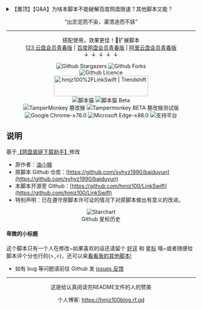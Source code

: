 <details>
<summary>【置顶】【Q&A】为啥本脚本不能破解百度网盘限速？其他脚本又能？</summary>
<p>你在本站内可能见过一些脚本，标着 “不限制下载” “不限速解析” “无视黑号” ，实则安装后又需要完成特定【任务】才给【加速下载链接】的脚本。<br/>它们是怎么做到的？为什么我这脚本却做不到？</p>
<p>主流网盘对非会员用户的限速是由客户端与服务端共同控制的。<br/>所以，即使有通过 CE 修改客户端速度的 “歪门邪道” 绕过客户端限速，那么也会被服务端检测到直接黑号。<br/>这样，我们就得出了【仅靠前端脚本无法绕过限速机制】这一结论。</p>
<p>那些脚本的工作原理大致如下：</p>
<ol>
<li>首先，脚本会先调用官方 API 接口，无感 “帮” 你生成文件的分享链接；</li>
<li>然后，脚本将生成的分享链接发到作者的服务器；</li>
<li>之后，服务器返回权限不足或者别的啥的提示，脚本显示公众号或小程序的二维码；</li>
<li>此时，脚本在完成任务前会不停向服务器确认任务是否完成；</li>
<li>扫码关注公众号或看广告后，服务器检测到完成了，然后会从作者购买的会员号 Cookie 池中选一个账号；（类似 ChatGPT 共享账号）</li>
<li>然后服务器调用官方 API 接口，用选出的账号转存你的文件，并调用官方 API 接口获取直链；</li>
<li>最后，把会员账号的不限速下载链接返回给脚本，脚本一般会将下载链接发送到指定的下载器中。（这样能够方便很多不会操作的用户）</li>
</ol>
<p>也就是说，这些工具其实是【借用的】别人的会员权限来实现不限速。</p>
<p>但使用这类服务时，你也可能面临以下风险：</p>
<ul>
<li>账号 - 由于依赖分享链接实现功能，如果你分享的文件曾被举报过，可能会导致对方账号和你的账号一同被封禁。</li>
<li>隐私 - 如果分享的是私密资源，第三方也有可能看到你的文件内容（懂的都懂，比如 “冠希哥” 事件）。</li>
<li>依赖 - 一旦这些工具背后的会员账号被平台批量封禁（业内俗称 “烧号”），而作者停止维护，工具就彻底失效。</li>
</ul>
<p>而这脚本，不会访问任何第三方服务器，<br/>只会通过调用网盘的官方接口来获取对应文件的下载直链，并且允许您选择您喜欢的下载器用于下载直链。</p>
<p>所以，您通过直链能获得的下载速度，完全取决于您自己账号的权限。<br/>如果你不是会员，下载依然会被限速。</p>
<p>如果你希望获得更快的下载速度，也可以尝试安装网盘官方客户端，把你的机子变成 PCDN，用上传换下载速度，为他们省点存储经费。</p>
</details>
<center>
	<p>“出淤泥而不染，濯清涟而不妖”</p>
	<hr>
	<p>
		搭配使用，效果更佳！👋扩展脚本
		<br/>
		<a href="https://scriptcat.org/script-show-page/2385" target="_blank">123 云盘会员青春版</a> | <a href="https://scriptcat.org/script-show-page/2236" target="_blank">百度网盘会员青春版</a> | <a href="https://scriptcat.org/script-show-page/2470" target="_blank">阿里云盘会员青春版</a>
		<br/>
		↓&nbsp;&nbsp;↓&nbsp;&nbsp;↓&nbsp;&nbsp;↓&nbsp;&nbsp;↓
	</p>
	<p>
		<img alt="Github Stargazers" src="https://img.shields.io/github/stars/hmjz100/LinkSwift?label=星标&logo=github&logoColor=white&labelColor=black&color=gold&style=for-the-badge&cacheSeconds=10">
		<img alt="Github Forks" src="https://img.shields.io/github/forks/hmjz100/LinkSwift?label=复刻&logo=github&logoColor=white&labelColor=black&color=grey&style=for-the-badge&cacheSeconds=10">
		<br/>
		<img alt="Github Licence" src="https://img.shields.io/github/license/hmjz100/LinkSwift?label=许可&logo=github&logoColor=white&labelColor=black&color=grey&style=for-the-badge&cacheSeconds=10">
		<br/>
		<a href="https://trendshift.io/repositories/13630" target="_blank"><img src="https://trendshift.io/api/badge/repositories/13630" alt="hmjz100%2FLinkSwift | Trendshift" style="width: 250px; height: 55px;" width="250" height="55"/></a>
		<br/>
		<img src="https://img.shields.io/chrome-web-store/v/ndcooeababalnlpkfedmmbbbgkljhpjf.svg?label=脚本猫&logo=data%3aimage%2fpng%3bbase64%2ciVBORw0KGgoAAAANSUhEUgAAAIAAAACACAYAAADDPmHLAAANJUlEQVR4Xu1da3BU5Rl%2b3rMbKEWEbECQQQ1kT4igqFU6OlYHptqrHbRa2or3ismegFMqWp1Wi9qOrZfRkezZRKy3Ftt6qTK1dVrt6HipttQRuWiSs4GoDAbJngWRUkn2vJ2TBIsQ4Jw97yGbnG9nduDH%2bz7f8z7fk2%2fP5bsQ1CfSClCkq1fFQxkg4iZQBlAGiLgCES9fjQDKABFXIOLlqxFAGSDiCkS8fDUCKAPIKlCeaTsHDkbRMOdle76%2bURY9mmiJZdYk3qWdAQ3b86mqZyRVEBsBys3Wewl0PoCJnxIkvMagh%2fOpZJMk6ahglWeytQS%2bFIzT9qh5E4OfzBvVV0voIGKARLplCUj72QEIrSINy3J1uilBeqhjVDRaBjuYD%2bDE%2fdbKzs12%2fdQlQbUIbIDyjDWPGL%2f1RIRoDRWc%2b3MLqu%2f1FB%2bxoIqG1qs5pl0J5uO9lM6Ei%2fIpfbmX2P3FBDeAaT1CwMX%2bSPA7YFpm1%2bt3%2b8sbmtGJtLUIxPMBOtZPhQz8Jm%2fol%2fjJ2Ts2sAESZutbAM0okkRrrxGSdxaZP6jTEuns4t6OR3VxhfBq26g%2bobjc3iwBA1gchEAfiTYH2rK8UfWroFiDIb%2fcbPuxBmc%2bA1VB%2bdqGHqgPAyW75BMZ630wJgUtpM%2bP7cTO%2fbn66l%2fI4JUWSkW69SdM2pUAV4owI2y0U%2fpRQbCCG8C0XgNwahAS%2b%2bQyNoKwzDb0W0RxBwgsYVo3gTEfJPWH8mkhr9uGvuctou8KgxsgYz0OxgW%2bW%2faUwB%2bA%2bT6J2x1PzQkH9d4e01UAHSkMvfsH%2fAk7pX8nCHZwA5iWeyX%2fwyAkPOR%2bCHYyg8UIfc9FUgCO8FBbkJB7bENfFAQguAEy2WvAfKiu4nNgp6FUjdDX8QsAVATpFM%2b5RIvtVPIuz%2fH9BAY3QDr7XRD%2fPgiJInK3gZ17SsUIfR3vjoKji6il%2bBSm79n1yT8UDyBwG1ieaT6dOPZKEBIBcj8GO3cNlBH6Ov4aAIcFqKHoVKbCl%2fKpmleLBpB4DjCm4e1jNK2sPQgJgdydYOf2Q2WEvo6%2fDsAIAe5FQzhOV%2bXWBdPeLRpAwgB47LFYovOk7iAkxHIJu%2bA4t4VlhJ6O17QbwBgmxjkAkD32zTjmzi0EgAj%2bJNBtPGG2bgrtVqe46hywc6vjaC8Wl%2f7ZLE1zZoG0GwFoEngyGPyBbVT%2f%2f9V7kaCBLwL7DPAvgGYWyUGlFaUAr7SN6i8WlbpHkowB0q1%2fBNF5QcmofB8KMD9l11d%2f20dGv6EiBuibDbQwKBmV710BBi%2bVmBUkZIDstQS%2b3Tt9FRlUAQZdlzeSdwTFkTFAY9v3yXEeDUpG5XtXgDXtwnxd1e%2b8Z%2fQfKWMAc%2f0ZhMJLQcmofO8KMGJn5o0pL3vPCNEAo5e1T451da0PSkble1egUFY2Zdv8yg3eM0I0AJq4LFHI7gpKRuV7V8COJYehlrq8Z4RpgJ6ZQdkOMI8PSkjle1CAaLOdSk7wEHnQEJFrALeVhGn9G8DJB21RBUgo8IZt6KdIAIkZoDxjPU2MORKkFMaBFWDCinxKP1dCJzkDmFYDAfUSpBTGQQwApPOG7k48CfyRM0DGup4YtwVmpAAOqgATbsin9F8eNNBDgJgBKkzrInelioc2VUhABdyVWDlD97Yc7yBtiRlgbMaa5TBeCFibSveggEaY3ZnSRV51ixlgXDqbLBBbHvirkIAKxJj0LfXJbECYnnQxA1Q%2buOFzH%2b3s3ilBSmEcWIHDR8RHtF8%2b%2bb8SOokZwCWTMK0tAMZKEFMY%2b1Wg0zb0cVL6SBvgzQNuaiDFOto4q2xDP0lKAlEDVJjWnxg4R4qcwtlXAQKeyRn6t6S0ETZANsPgOilyCqc%2fA1Bjzki6y85EPrIG6Fn%2bTD8XYaZA%2blWAmH8quXxe1gBmy6UM7SHVd%2bEpQHAuyxlTH5ZqQdYADS1fZk17XoqcwunnJ8BxzsotmPp3KW1EDTDWbJ7qINYsRU7h7KuAhkJNp1HTIqWNqAHG3%2fHWyK6Rn%2f9YipzC2VeBsh3%2fOWzztSfskNJG1AAuqYRp2QDKpQgqnM8okLcNPSGpibwB0tZqEDxtdChZSCSwGGvser3YLfn6v6uQFi5hWn8B8HVpXIXXo8CztqF%2fQ1KLMEaA%2b0A9%2b9yqj7QCDHd31askYeUNkMneCOYhsb2bpNAiWEQ32ankrSJYfSDyBjDbLgecByRJKqzdCmhX2EbVg5J6yBugcf3ZcAp%2fkySpsPoU0GJfseumPCeph7gBKtLtxzJ1vS1JUmH1KkBcNi1XX%2fmOpB7iBhj76%2bZRziexjyRJKqxeBbThhcM7f1CzXVIPcQO45BKmtfWQ75knqUppYm2zDX2MNLWwDLAWwHRpshHHW2cb%2bnHSGhRlgIqMdbHDuImAZB%2bhDgCriLDKgfMWWKslYJY02SjjMfAiyGnSoJ3A3HOWkPvtWSDKQFYj3JJL6b7XZfg2QMK0HgMQaIfqKHdkyLU%2fbhv6XD9t%2bDKA6nw%2f0g5YrC8TeDZAotGaBgfrBqws1bB3BTRMt%2bt0T7fi3g1w8LMBvRNUkeEq4ONMQc8GqEi3XsZEoo8hw1UhuujEfHmuvtrT3EzPBhiz1JqlxdTiz8FgK6eA2VsXels86tkAvQ94si0AF3nG3WCQbihwpFbbSE71Wok%2fA6jrAK%2b6DlwcYYmd0m%2f2SsCXAVzQcrOtjuBkvDag4g6dAgwtlTeqGv206NsAPT8Fy6xJ6MJpIJzNDk4m6jn6dECOTfFT7BCL%2fZgZraThDTCeQxles%2bfrG%2f3WWJQB9mnE3Siyu20mE80gOO7vj%2ftV8wL99saB458F0MLQWoh5tR2vWllSG0Xuyb3CtOoZaJCtP9poBCzIGXpaWgWZEWAvVhVmy7kM7SlpslHGIzjn5YypT0trEIoBxja2neI4zkppslHG0zRtZmddlbsbq%2bgnHAM0tR%2fpFLo2iTKNOJgWK5vYWVv5gbQMoRig507BtNw1giOlCUcUb4dt6KHcZYVpgFYAekQ7TLpsyzb0UJ7AhmaActN6Qc0KkvGBOxsob%2bizZdA%2bixKeAdLW9URq72CJTmPGDfl6mb2B9%2bYTmgHGpDecqFG3u22c%2bgRUwOH4SVvrJ68KCNNvemgG6L0QzDYD7PnNVBgFDn5MarGNZE1YdYRqgArTMhkQ29IsLBFKGZeATM7QjbA4hmqARKb1fDA9ERb5SOASX2Cnqp8Mq9ZQDTDaXF0ewwh3cqLIAUdhiVDCuB0F7Jy2zZiRD4ujqAHKm9pGa9BqnEK3roErGXQMQJUAnxVWAUMbl54HuJ3A7zqgdi0Wtxw4zfnaqm1SdRdtgPKmtqPRXTidiGrgfoEpYK5Uu4VLdc1%2bcTpB1A5gPZibmbkZ8dir%2bdqq94ppuSgD9F3cXagWgBYjeSg52wh4lGJlt%2fp9X%2bDbAGp1UCgdKARK7Uy0MJ%2bqesYroC8DlKuTwbzqOoBx%2fIptVJ%2fhlYAvAyQy1mqw2gPQq7gDFhfK0rDeiaDvD1hRqmE%2fCsy1Df1xLwmeR4BEg3UaNPzDC6iKGWAFCD%2byU%2frdXlh4NoALprZ%2b8SLpwMf4mT%2foywDq2f7Ad64HBr5OFvdlgL5RoIgdQrgFoNUgXkPMa7pBq%2bOM4SBazoDYCVgexCm5EALeBPO8bsIncfAMJjoeTMcDPAMgv29St1Is%2frVc7eR%2fei3UtwFc4PK0dRsIiwgYvldDawFaS3DWweF1Wjy%2bdktd1X5PEx1ttk6JgZYDONUr4SEW93oBPG%2bbUb1%2bf3WNa2zTne7u46DRdIY2HWB3o6j%2bNot6luDc53fqeFEGcMmObrC%2bQIzD3f9rZfjQ644Uexc6dul7EwuxT5ZHbfqYO80rVhg%2br3Ph0UXNnnZ3bHG6cISrZ5lGG4s9SrZoA0j%2bJY5qeKeiTIu7I8FXJXFLGOuvXU73vO0Ljs0NNMeSMIArwvhHOkbu2rF9OTHmDLQoYbbPhBXDRo6at%2fmSCWLHvgThWzIG6CliyQvxxLhJTSBcEaSoks1lPGBv2ViLJbO7S4VjaRmgT5XyTNs5BOdaMM4sFaEC8SC8xNDu8POSJlB7PpJL0gC7%2bSfS1iIQFgOY6KOmUgrdBMaddr23p3IDQbykDdBzt7G0eXI8HlvMjNAmRoYhPBHM7u7CndsW1mwIA18Ks%2bQN8Olo0Nh6Njl0GaPnIrFU1xzuIGAFa%2fyQXVcterCDVIfvjTNoDLCb%2bPhM9ogudr7JRHNK5Y7BvbIn5hVlpP15cyr5YVidFQbuoDPAniIk0tmjSMMcZucSgGaGIdD%2bMXklkfYIO1hh1ycH7WvyQW2APTunomlDDbq7pjmgCUQYD%2fdf8ATunZK%2b%2bzvMo0l2AXC3wO8goINBHQB3MGOzBu5AvOztXO3kIXFG8pAxgMeOVWF7KaAMEHFLKAMoA0RcgYiXr0YAZYCIKxDx8tUIoAwQcQUiXr4aAZQBIq5AxMtXI4AyQMQViHj5agRQBoi4AhEvX40AygARVyDi5f8PRBbertzz5yMAAAAASUVORK5CYIIK&color=blue&style=for-the-badge" alt="脚本猫">
		<img src="https://img.shields.io/chrome-web-store/v/jaehimmlecjmebpekkipmpmbpfhdacom.svg?label=脚本猫%20Beta&logo=data%3aimage%2fpng%3bbase64%2ciVBORw0KGgoAAAANSUhEUgAAAMgAAADICAYAAACtWK6eAAAAAXNSR0IArs4c6QAAFf9JREFUeF7tnQmwJHV9x7%2b%2fnumet7ugyEIk7JueZdm30%2fOWBTYYU0i8AGG5DxNjSo0E5fKmPBIBdQHBRC2sYDySFUEpEo4oKKACy2UEymiF7Lr7Zua9RXZ6FkIQFWGPNz1v%2bpfq996uuOwx08f%2f3zP9myoKqt7%2fd31%2b%2fy89Pb8%2bCPIRAkJgtwRI2AgBIbB7AiIQ2R1CYA8ERCCyPYSACET2gBAIR0COIOG4iVVGCIhAMtJoKTMcARFIOG5ilRECIpCMNFrKDEdABBKOm1hlhIAIJCONljLDERCBhOMmVhkhIALJSKOlzHAERCDhuIlVRgiIQDLSaCkzHAERSDhuYpURAtoEsn4UlrF16OA8T%2f3xVAeFgLePqbVLN%2bE3GWEvZe6CwMRBOHAqn18a%2fInzNFkw8k9PDm17ZukYPB3AtAikapsXgOkSIti7KPomBt1ScVt36gAiMfUQGLcLp%2frgcwC8decMmOGC%2bOqK2%2f4X1dkpF0jNtm4F8Jd7K5SAu5hpldNsfX9va%2bXv%2fUtgvFQ4pcN8AQGndVHFbY7rva2LdbEtUSqQbsXx0uoIuJsZq5ym973YqhZH2gnUS4WTmfkCAKf3mIxSkSgTSN22rmbgkz3C2LGcgB%2bAsarc9O4I60Ps9BOolwonzQrjjLDZEPC5sutdEta%2bFzslAqkNF1bA4B%2f2ktju1hLjhx0Dq0Yb3u1x%2bBMfaggEe4ByfD4zzoojIhGdUm60fhCHrz35UCKQatH6AhE%2bFmsxhB8xsKrS8L4bq19xFiuBarFwogE%2bnwlnx%2bmYQKvKbuv8OH3uypcSgdRs638BHJRQMfcwTQvlOwn5F7chCFSLhROIONjAL%2ftVKoS7XZjQc47bOjAeX7v3okognHQhDL6PQP%2fquN5%2fJB1L%2fO%2bewJhdeEtwxADwF0lzclwv8f2beIAAUs22EhfI9mYwePWsUG5LukHi%2f%2fcExu2h4334gTD2%2bhN%2bXNwGSSC%2fA%2fCKuMB054fvB%2bjrckTpjlbYVXV76DiGf6GKI8ZOOb7guN4rw%2bbdrZ2SI0jVttYTMNptUvGu4wcMoq8skZP5WLHWSkPHgv33JXeOsed0GRiruN70JSlJfpQIpGZbPwJwYpKF7N03P0hEXy7Lz8N7R7WHFbXS0JvJ9z8Q969SIZK6x3G9FSHsejJRI5Bi4Rsgfk9PmSW0mJkfMkD%2fJAPH3gBXh%2fNvopzxYTDO7M0yodVM1znN1nsT8r7DrRKBVG1rJQGfSbqYXvwz0cPk4xq51mvP1KrD%2bTeSYVwMIPTku5e%2bdLuWgcsrrrey2%2fVh1ykRyFjJfK%2fBtCpskknaMejHAL4oVw%2f%2fIeWxYv4NBhkfDXGtVJLt2uHbJz5vtNH%2bRtLBlAhkolg4sUMcnIek%2bEP%2fycDnK27rrhQnmXhq64v51xtkfIKAUxMPFiFAjmnFSLN1TwQXXZmqEYhtLe0A67rKSPsi%2bolP%2bIfRRutu7akoTGC9nf9zA8bfE3CKwrChQ%2bWAw0Zcb31oB10aKhHIE4vwyvaU9XyXOaVkGT1ChKvKjVYsF1mmpKiXpVGz88cARnBl7MlpzXFXeZl5b79Df4lgvpboR4lAggpqtvUCgH0TrSYZ54%2fCpyudTa2Uf0XsrfiJUv5o3zc%2bxYSTerNMxeoXHddTMnhWJpC6ba1nbcPCWJr6GDNdXlHwvTeWbHfjpFrKH01sBL8oap5Lha%2bSgLGygiFhkKEygdRsKzihOiE8ltRYPmqAVi5xW%2felJqMuEqmW8q%2bbFcYg9OBex%2fWUCFydQIrWdSCc20Uv%2b2QJPTIjlMnVaU44OPnOgz7NoLekOc%2becmN802l6SgbPygRSta3LCfh0TyD6YjH9pANaudSdvD9N6daL%2bdcz0WcAOi5NecWRCwNXVFxPyeBZoUDM84LL0OMAlEYfBPoxE610GpMP6sxvvJh%2fgz8jjGN15pFkbAafX3HbSgbPygRSW1hYAT%2be%2b9KThB%2fZN9HDgVD8uZOPdjZjHnfmzCtY%2fjzf9%2bflfJ7nM3JRYhiETsegLYZhbGl5xhbKbduS2wdbrBfyR3eMaWG8OYr%2fvrA16CRno5pfFZUJZKxoHWYQftEXDZAkU03AZywbbXpKBs%2fKBPL4Quw3x7d%2bm2ryklxfENhmeK9avhFKBs%2fKBBKQr9rWiwTs0xddkCRTSYCBzRXXUzZwViqQum2NMVBJJXlJqi8IEFAtu56yu1MVC8S8d6B%2bj%2b%2bLLTVYSRL4vrLbVjbsVCqQWsn6Jhh%2fO1gtk2qUEiBc7zQ8ZQNntQIpWleA8CmlQCXYYBFgXOk0PWUDZ6UCqdvmeTzAw8LB2onprIbA55cVDQkDAmoFMvNk78QfOJzO1kpWcRAgopNV3qOjVCDVYWsZGVgbByjxkU0C7OPwyiZP2cBZqUDW2niVBUveQZjNvR1L1R68%2fQ93oWzgrFQgAaGabb0IGRbGslky6GSzo3BIqPwcZFYgVQBOBpsrJUcnUHNcT%2bmgWfkRpGqbwWsKjo%2fOSjxkjUDw5P6K21Z645cGgVjXExC87lc%2bQqAnAgzcUHE9pYNm5QIZL1pX%2bDIs7GljyOIZAgbjyiUKh4RazkHqtnk%2bg5S%2fEF42Wf8TIPAFZbet9K5U5UeQ2fdjZ%2bqphf2%2fNdNRgao32760WuUCqQ1bh8PAmnQglyz6ioCPI5xNntJBs3KBrB%2fG%2fjnD%2bnVfNUaSTQWBju%2fNX7oJSgfNygUyOwvZDGBeKqhLEv1CYIvjesrvRtUlkBqAcr90RvJMBYG643rKB8yaBGKuHsQHmqViGw1sEny%2f47aVD5i1CKRuW9ezDAsHdisnURgBN5QVDwm1zEGmz0GK1pUgXJYESPE5oAQYn3WanvK7UbUcQaq2eQGBvj6grZSyEiDA4Asrblv5gFmLQMZKhVMM5ky%2fCzCBPTTQLn2iU3W8Fk%2bLQOoLzCM4R%2f8z0B2V4mIlQB0%2bsvxUW%2fmAWYtAmsPYf4sMC2PdQIPubJ7vzS8qHhJqO0mfHRZuATB30Bsr9cVCYKvjeloGy1qOINMCKVl1MJbEgk%2bcDDYBwrjT8LQMlvUJxDbvH%2bSXvAz2jlVdHT%2fguG0tb8rSJpC6bd3AwLtVo5Z4%2fUeAgG%2bVXU%2fLXajaBFIrWZ8F49L%2ba5dkrJwA4Sqn4WkZLOsTSNG8EERfUw5bAvYfAeaLnGZby2BZm0CqduFUAt%2fZf92SjFUTYNBpFbelZbCsTSD1Q8wjuCPDQtWbrR%2fjUY6PLD%2bpfkiodQ5SXYD5lLOe68eGSc5qCXDHO6DyFLTchartCDI7LNwKYI5a3BKtzwhsc1xP20BZq0CqtjVOwEifNUzSVUiAgYmK62kbKGsWiPkAZeHF9wo31KCFYvCDFbd9rK66tAqkblvfYuBvdBUvcdNPgIBvl11P20BZr0BK1lXMuCT9bZIMdREgwtXlhqdtoKxVILWieRGIvqoLvsTtAwLM73OabW0DZa0CqdqF0wj8%2fT5ok6SoiQCDTq%2b4LW0DZa0CGV9oHun79Lgm9hK2DwgYBi9fsrGt7e5TrQKpH4wDOG%2f9qg%2f6JClqIkBT3oHlp6FtoKxVILPDwm0AhjTxl7DpJjDpuJ7WQbJ2gVRta4KAxenuk2SngwADGyqup3WQrF0gNdt8ADIs1LH%2f%2biAmP%2bhoHBIGgFIgEOvbAN7VB92SFNUTuNFxPa2DZO0CqdrW1QR8Uj17iZh2Agx8ruJ6WgfJ2gUyVjTfZxB9Je3NkvzUE%2fCZ3z%2fabGsdJGsXyIRdOK0jw0L1u68PIuZAp49oHBKm4hxkomQu7zD9dx%2f0S1JUTCBH%2fCcjjbbWQbL%2bI8hBOLBjWc8qZi%2fh%2boBAzvP%2baOQZaB0kaxfI7LBwEkChD3omKaoj0HJcT%2fsAORUCqdvWBMuwUN3W64NIBGwoax4SJnYOMla0DiODzzVAr%2fMZ8wHsT8D%2bANYxYR35WMfsP1LZNPXQ9BGkaD4Iojf1Qd8kRVUEmB9ymu03B%2bHWLTCPyBlYToTlgLEc4OUAOsD0gxyeI8LqToduGN3Umog7vViPIBO2NdohXAXGmT0kug3MPxWB9EAsC0uZHwLRUQD27aHcW3PA5SOuN9aDzR6XxiaQQBw%2bcCsDS%2bNKTvwIgV4JELDeAN4Wl0hiEYiIo9c2yvokCcQpklgEIm%2btTbLd4jsMASa%2bptJofzSM7Utt4hGIbT0JYGHUZMReCMRI4GnH9RZE9RdZIPVS4WRmvjtqImIvBOImwIS3Vhred6P4jSyQmm19AsA%2fRklCbIVAQgT%2bznG9z0fxHV0gJfNcMF0XJQmxFQKJECB%2bj9NofzOK7%2bgCKRZOB%2fH3oiQhtkIgEQJMZzjNVqTHSkUWyC%2bKhUNN4g2JFChOhUAUAjlynCdb9SguIgskCF4tWt8lwllREhFbIRAvgXjejBuLQMZL1tk%2b4zvxFijehEB4AgR%2bd9ltB887iPSJRSBBBjXbuhHAOyNlI8ZCIB4CNzmuF8tejE0gMyIxvwTQR%2bKpUbwIgd4JEPM%2fl5vtD%2fZuuWuLWAUShKjb1mdAOIkZfxZXkuJHCHRB4FEG7qu43sou1na9JHaBbI%2b8Ybiw2DdwEoOP8oHDaOYqX%2b13iHVNRhammkDw1EWD8Asw1hjAbXFdvbtz0YkJZOdA%2fCbkaxusChlwCKj4hAoxlgbCYcBIdTckOW0EAiEQY4KJNxhk1MGdNTxnao1Tx4sqklImkN0VUysNHQL47wDjShUFS4w%2bIcC4LM90y%2bJNLa0zNu0CmT5vKRU%2bwMxf7pPWSZoqCGh%2bs9T2EtMhENt8F4Mi%2f2atom8SQw0Bn%2fHXo03vZjXRdh8lFQKp2oVTCaztNVu6myDxX04gx3TiSLN1r2426RBIKX80sfGobhgSPz0EiPm15Wb7Z7ozSodAFhSWUI4jXVSmG6TEj5dAjmnxSLP1RLxee%2feWEoFgPuUsbe%2bh6x2bWCRNoON785duwm%2bSjrM3%2f6kQSJBkzbZ4b8nK37NDwHG9VOzNVCQxK5DgHOTo7GwBqXQPBH7muN5r00AoNQKplsxriOniNECRHPQSIKKvlhut9%2bvNYiZ6agQyVrTebhD%2bPQ1QJAfNBJjPdZrt6zVnkS6B1BdaDvuopgGK5KCXgM9YNtr01unNImVHkNnzkCaA4TSAkRy0EYjlgW9xZZ%2bar1jTAilZt%2ff4ZPi4OIif9BC403G909OSTqoEEtxsxUCsN7ykBbTk0R0BBi6P%2b6an7iLvelWqBFK1zaMI9PMoBYltfxPwiY8abbRT81LXVAlk5jzEfACg6TcLySdrBOJ5VE%2bc1FInkHqxcHHw6Po4ixRf%2fUKAPuy4rWvTlG3qBLLWHlpkwQ%2feNSe34aZppySfi8%2bGcWhl4%2bTG5EN1HyF1Apn5mmXdAeCM7suQlf1OgBi3l5ve2WmrI5UCqRbNc4goFZPUtDVsUPMh8Dllt%2f2ttNWXGoE8fTDmPp%2bzFhHRIQQsIvBKBvZLGzDJJxECzwN0ue9zw8zxRpjtJ0Y24IVEIvXoVLlAJhbjFX7HPAQ%2bLYJPh%2fjwA1EsBhD8c2iP%2bcvyASRAQJNBDYAbTGgQ%2bAliHs%2bZQ%2bOLn9j8rMqSExVIvWj%2bKQijzLQYhJFZEQRCeKXKIiXWwBCYBNAA45cgHicyxolpfIk7uTqpChMRyOyVuW%2bXE%2b2k2iZ%2bX0qAgccIdHPeNG%2bO%2bwgTq0AeX4j95rB1vVxPJRtYBwECNnSIPjLaaMX2UtnYBFJdOLSQfP42wK%2fXAUdiCoHfE4hv4BibQOq29VMGUnGbpGwVIcBMKyrN1j1RScQikGqxcAIRR04majFiLwR2EGD8m9P03hGVSCwCqdlW8IjIv4qajNgLgTgJbM57%2b73ml%2fhdFJ9xCUQe2ROlC2KbCAEiOrncaP0winMRSBR6YptuAoR3Og3vpihJikCi0BPbVBMwQB9a4rYivVYjFoFUbfMZAr061bQkucwRiOP23VgEUitaXwDhY5nrgBScagL5qZy9%2bOltwZNyQn9iEci4PXS8D%2f%2b%2b0FmIoRCIn8Btjuu9LarbWAQSJKH6JicGthCwBsDrokIQ%2b0QJBM9cXgZg30Sj7OScQadV3NZdUWPGJpAnF2K%2fll%2b4C%2bBjoia1k%2f0LzBgziNZ2CGuZO2tyW6fWOM%2fNvOW0ZpurATou5pjiLh4CO%2f4vvubVmJc3zcPyOSxjnhbMMoAOBzA%2fnlC%2f9%2bITnzfaaH8jDr%2bxCWR6swZvrGX%2fVgCv6TU5Bn5LoDEGxghYx35nzWR%2bas3yjXh%2bb75qtvU4gCP3tk7%2brpTAPY7rrdhbxEA4Q5Y56iN4JTgtBW0XDw7em%2b0u%2f070CafR%2bkIo210YxSqQ7f7HS9ZbmXEuAye%2fPCY9NyuCGTEQreepyTWVp%2fDrKEXVbMsFUIziQ2zjIUDA%2brLrHRbF2x8Ih2gUwFIAwb8X7tovX%2bszf2e0OfXjKHF3tk1EINuD%2fPwomHOfm3sA%2fKn5xP4BXmFo7IgE7wir2dYWAHPjBCS%2beibwguN6id0Qt0M4zPO2Z%2ba3pn6%2b9FfY3HOmXRgkKpAu4se%2bpGpbEzRz%2b658FBNg8P9V3PZBisMmGm7gBBLQqtrmtQT6YKLkxPnOBO51XO%2fEQcMykAIJmlQrmeeC6bpBa1gq62F80Wl6H09lbhGTGliBTItkuLCCDf46AaWInMR8FwSCr1QG8PGy275xUAENtECmv24NW8sMA1czcOqgNlFHXQTcxT4udTZ5a3XEVxVz4AWyHWStaF0KwmdVgR3oOIzLnKZ31UDXOFtcZgQyc14ydCzYD0Qir5sOt7sfAxmXOY3JB8KZ959VpgQStKc5jDmbc%2bZV8srp3jYrE39pn0770uImbOvNsr9XZ04gO75y2fljCMYHWe6l3%2bMOJuAWhv9lx516pL%2b3erjsMyuQ7bgm7MJpU%2fA%2fRKDjwyEcTCsGr87DuHbEbd05mBV2V1XmBbId0%2bwrFy6CPNvrv5j5a5Vm%2b4buttBgrxKB7NTfuj10nM%2bds4joTAALBrv9O6p7ipnvMCh3e9mdvD8jNXdVpghkN5hqZexL28yzQHQmM87qimafLSLC7WC%2bg%2be0b3fqM%2ffXyOcPCYhAutgR4%2fbQIkbnuODGLAaCc5XYb%2fLpIo0YlvCzYLqLiB82c7mHFz052YjB6UC7EIGEaO%2fsPGUFAW9koKL6dtIeUn6RgCoIq334d1caU8Htr%2fLpgYAIpAdYu1s6sWDOcDvnV4xALAQHvl8hork%2bMI%2bAuQyeS6C5M%2f%2bNXJSQBHQY2MrgrQTaGvy3AWxh5q0wjCoYNR%2bomh2jOvLUtk1RYoktIAKRXSAE9kBABCLbQwiIQGQPCIFwBOQIEo6bWGWEgAgkI42WMsMREIGE4yZWGSEgAslIo6XMcAREIOG4iVVGCIhAMtJoKTMcARFIOG5ilRECIpCMNFrKDEdABBKOm1hlhIAIJCONljLDERCBhOMmVhkhIALJSKOlzHAERCDhuIlVRgiIQDLSaCkzHAERSDhuYpURAiKQjDRaygxHQAQSjptYZYSACCQjjZYywxEQgYTjJlYZISACyUijpcxwBEQg4biJVUYIiEAy0mgpMxyB%2fwff3hgjQMKO1AAAAABJRU5ErkJggg%3d%3d&color=%23d81e06&style=for-the-badge" alt="脚本猫 Beta">
		<br/>
		<img src="https://img.shields.io/chrome-web-store/v/dhdgffkkebhmkfjojejmpbldmpobfkfo.svg?label=Tampermonkey%20篡改猴&logo=tampermonkey&logoColor=white&color=brightgreen&style=for-the-badge" alt="TamperMonkey 篡改猴">
		<img src="https://img.shields.io/chrome-web-store/v/gcalenpjmijncebpfijmoaglllgpjagf.svg?label=Tampermonkey%20BETA%20篡改猴测试版&logo=tampermonkey&logoColor=red&color=red&style=for-the-badge" alt="Tampermonkey BETA 篡改猴测试版">
		<br>
		<img src="https://img.shields.io/badge/Google_Chrome-≥76.0-yellow.svg?style=for-the-badge" alt="Google Chrome-≥76.0">
		<img src="https://img.shields.io/badge/Microsoft_Edge-≥88.0-blue.svg?style=for-the-badge" alt="Microsoft Edge-≥88.0">
		<img src="https://img.shields.io/badge/支持平台-Windows_|_Mac_|_Linux_|_Android-blueviolet.svg?style=for-the-badge" alt="支持平台">
	</p>
</center>

## 说明

基于[【网盘直链下载助手】](https://www.baiduyun.wiki/install.html)修改

* 原作者：[油小猴](https://www.youxiaohu.com/)
* 原脚本 Github 仓库：[https://github.com/syhyz1990/baiduyun](https://github.com/syhyz1990/baiduyun)
* 本脚本开源至 Github：[https://github.com/hmjz100/LinkSwift](https://github.com/hmjz100/LinkSwift)
* 特别声明：已在遵守原脚本许可证的情况下对原脚本做出有意义的改进。

<center>
<img src="https://starchart.cc/hmjz100/LinkSwift.svg?variant=adaptive&amp;line=%23574ab8" alt="Starchart"><br/>Github 星标历史
</center>

#### 卑微的小标题

这个脚本只有一个人在修改\~如果喜欢的话还请留个 [好评](https://scriptcat.org/zh-CN/script-show-page/1604/comment) 和 [星标](https://github.com/hmjz100/LinkSwift) 哦\~或者随便给脚本评个分也行的(>\_<)，还可以来[看看我的其他脚本!](https://scriptcat.org/users/114812)

* 如有 bug 等问题请前往 Github 发 [issues 反馈](https://github.com/hmjz100/LinkSwift/issues)

***

<center><p>这是给认真阅读完README文件的人的赞美</p></center>
<center><p>个人博客: <a target="_blank" href="https://hmjz100blog.rf.gd">https://hmjz100blog.rf.gd</a></p></center>
